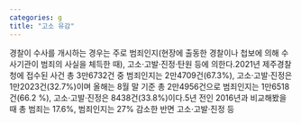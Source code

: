 ```yaml
---
categories: g
title: "고소 유감"
---
```

경찰이 수사를 개시하는 경우는 주로 범죄인지(현장에 출동한 경찰이나 첩보에 의해 수사기관이 범죄의 사실을 체득한 때), 고소·고발·진정·탄원 등에 의한다.2021년 제주경찰청에 접수된 사건 총 3만6732건 중 범죄인지는 2만4709건(67.3%), 고소·고발·진정은 1만2023건(32.7%)이며 올해는 8월 말 기준 총 2만4956건으로 범죄인지는 1만6518건(66.2 %), 고소·고발·진정은 8438건(33.8%)이다.5년 전인 2016년과 비교해봤을 때 총 범죄는 17.6%, 범죄인지는 27% 감소한 반면 고소·고발·진정 등